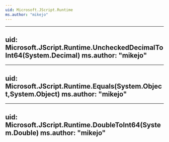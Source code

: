 ```yaml
---
uid: Microsoft.JScript.Runtime
ms.author: "mikejo"
---
```


---
uid: Microsoft.JScript.Runtime.UncheckedDecimalToInt64(System.Decimal)
ms.author: "mikejo"
---

---
uid: Microsoft.JScript.Runtime.Equals(System.Object,System.Object)
ms.author: "mikejo"
---

---
uid: Microsoft.JScript.Runtime.DoubleToInt64(System.Double)
ms.author: "mikejo"
---
